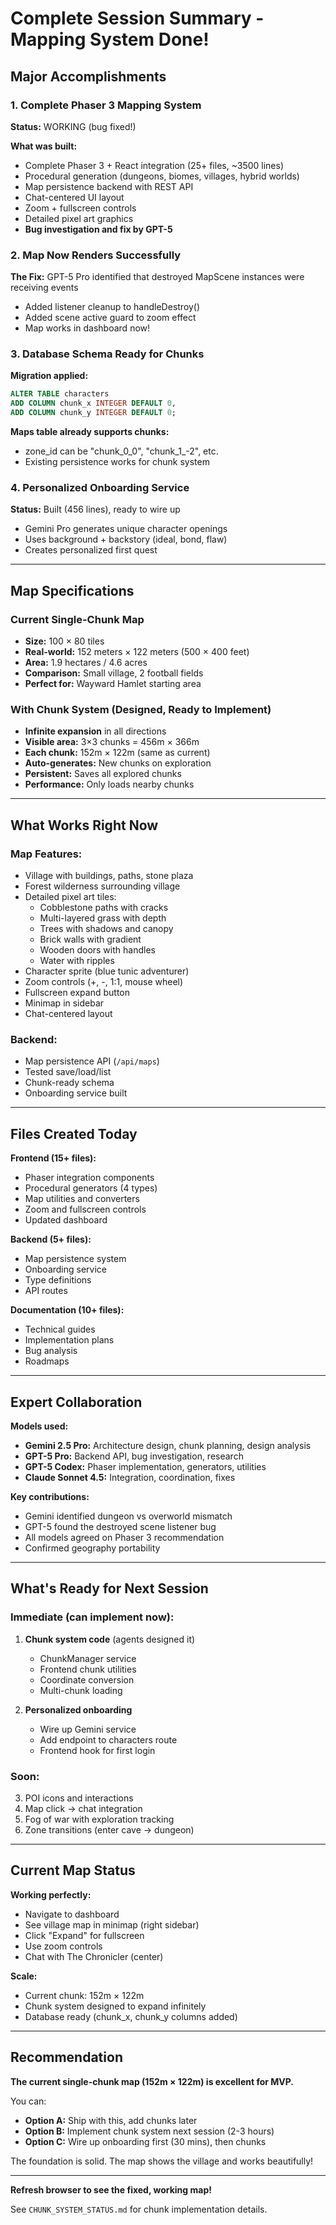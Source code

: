 # Complete Session Summary - Mapping System Done!

## Major Accomplishments

### 1. Complete Phaser 3 Mapping System
**Status:** WORKING (bug fixed!)

**What was built:**
- Complete Phaser 3 + React integration (25+ files, ~3500 lines)
- Procedural generation (dungeons, biomes, villages, hybrid worlds)
- Map persistence backend with REST API
- Chat-centered UI layout
- Zoom + fullscreen controls
- Detailed pixel art graphics
- **Bug investigation and fix by GPT-5**

### 2. Map Now Renders Successfully
**The Fix:** GPT-5 Pro identified that destroyed MapScene instances were receiving events
- Added listener cleanup to handleDestroy()
- Added scene active guard to zoom effect
- Map works in dashboard now!

### 3. Database Schema Ready for Chunks
**Migration applied:**
```sql
ALTER TABLE characters
ADD COLUMN chunk_x INTEGER DEFAULT 0,
ADD COLUMN chunk_y INTEGER DEFAULT 0;
```

**Maps table already supports chunks:**
- zone_id can be "chunk_0_0", "chunk_1_-2", etc.
- Existing persistence works for chunk system

### 4. Personalized Onboarding Service
**Status:** Built (456 lines), ready to wire up
- Gemini Pro generates unique character openings
- Uses background + backstory (ideal, bond, flaw)
- Creates personalized first quest

---

## Map Specifications

### Current Single-Chunk Map
- **Size:** 100 × 80 tiles
- **Real-world:** 152 meters × 122 meters (500 × 400 feet)
- **Area:** 1.9 hectares / 4.6 acres
- **Comparison:** Small village, 2 football fields
- **Perfect for:** Wayward Hamlet starting area

### With Chunk System (Designed, Ready to Implement)
- **Infinite expansion** in all directions
- **Visible area:** 3×3 chunks = 456m × 366m
- **Each chunk:** 152m × 122m (same as current)
- **Auto-generates:** New chunks on exploration
- **Persistent:** Saves all explored chunks
- **Performance:** Only loads nearby chunks

---

## What Works Right Now

### Map Features:
- Village with buildings, paths, stone plaza
- Forest wilderness surrounding village
- Detailed pixel art tiles:
  - Cobblestone paths with cracks
  - Multi-layered grass with depth
  - Trees with shadows and canopy
  - Brick walls with gradient
  - Wooden doors with handles
  - Water with ripples
- Character sprite (blue tunic adventurer)
- Zoom controls (+, -, 1:1, mouse wheel)
- Fullscreen expand button
- Minimap in sidebar
- Chat-centered layout

### Backend:
- Map persistence API (`/api/maps`)
- Tested save/load/list
- Chunk-ready schema
- Onboarding service built

---

## Files Created Today

**Frontend (15+ files):**
- Phaser integration components
- Procedural generators (4 types)
- Map utilities and converters
- Zoom and fullscreen controls
- Updated dashboard

**Backend (5+ files):**
- Map persistence system
- Onboarding service
- Type definitions
- API routes

**Documentation (10+ files):**
- Technical guides
- Implementation plans
- Bug analysis
- Roadmaps

---

## Expert Collaboration

**Models used:**
- **Gemini 2.5 Pro:** Architecture design, chunk planning, design analysis
- **GPT-5 Pro:** Backend API, bug investigation, research
- **GPT-5 Codex:** Phaser implementation, generators, utilities
- **Claude Sonnet 4.5:** Integration, coordination, fixes

**Key contributions:**
- Gemini identified dungeon vs overworld mismatch
- GPT-5 found the destroyed scene listener bug
- All models agreed on Phaser 3 recommendation
- Confirmed geography portability

---

## What's Ready for Next Session

### Immediate (can implement now):
1. **Chunk system code** (agents designed it)
   - ChunkManager service
   - Frontend chunk utilities
   - Coordinate conversion
   - Multi-chunk loading

2. **Personalized onboarding**
   - Wire up Gemini service
   - Add endpoint to characters route
   - Frontend hook for first login

### Soon:
3. POI icons and interactions
4. Map click → chat integration
5. Fog of war with exploration tracking
6. Zone transitions (enter cave → dungeon)

---

## Current Map Status

**Working perfectly:**
- Navigate to dashboard
- See village map in minimap (right sidebar)
- Click "Expand" for fullscreen
- Use zoom controls
- Chat with The Chronicler (center)

**Scale:**
- Current chunk: 152m × 122m
- Chunk system designed to expand infinitely
- Database ready (chunk_x, chunk_y columns added)

---

## Recommendation

**The current single-chunk map (152m × 122m) is excellent for MVP.**

You can:
- **Option A:** Ship with this, add chunks later
- **Option B:** Implement chunk system next session (2-3 hours)
- **Option C:** Wire up onboarding first (30 mins), then chunks

The foundation is solid. The map shows the village and works beautifully!

---

**Refresh browser to see the fixed, working map!**

See `CHUNK_SYSTEM_STATUS.md` for chunk implementation details.
